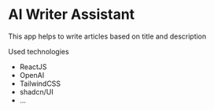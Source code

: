 # AI Writer Assistant

This app helps to write articles based on title and description

Used technologies

- ReactJS
- OpenAI
- TailwindCSS
- shadcn/UI
- ...